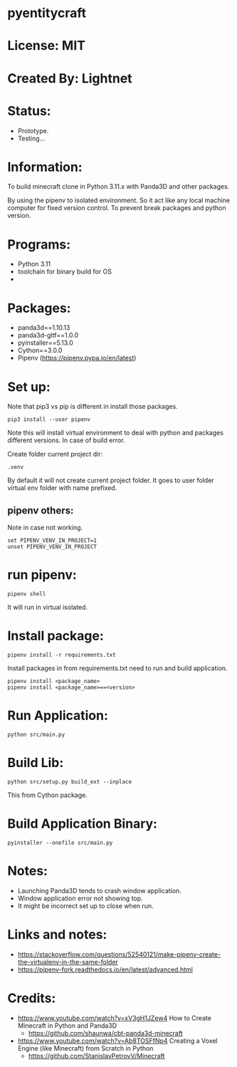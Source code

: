 # pyentitycraft

# License: MIT

# Created By: Lightnet

# Status:
 * Prototype.
 * Testing...

# Information:
  To build minecraft clone in Python 3.11.x with Panda3D and other packages.
  
  By using the pipenv to isolated environment. So it act like any local machine computer for fixed version control. To prevent break packages and python version.

# Programs:
 * Python 3.11
 * toolchain for binary build for OS
 * 
 
# Packages:
 * panda3d==1.10.13
 * panda3d-gltf==1.0.0
 * pyinstaller==5.13.0
 * Cython==3.0.0
 * Pipenv (https://pipenv.pypa.io/en/latest)
 
# Set up:

Note that pip3 vs pip is different in install those packages.

```
pip3 install --user pipenv
```
Note this will install virtual environment to deal with python and packages different versions. In case of build error.

Create folder current project dir:
```
.venv
```
By default it will not create current project folder. It goes to user folder virtual env folder with name prefixed.

## pipenv others:
  Note in case not working.
```
set PIPENV_VENV_IN_PROJECT=1
unset PIPENV_VENV_IN_PROJECT
```
# run pipenv:
```
pipenv shell
```
It will run in virtual isolated.

# Install package:
```
pipenv install -r requirements.txt
```
Install packages in from requirements.txt need to run and build application.

```
pipenv install <package_name>
pipenv install <package_name>==<version>
```

# Run Application:
```
python src/main.py
```

# Build Lib:
```
python src/setup.py build_ext --inplace
```
This from Cython package.

# Build Application Binary:
```
pyinstaller --onefile src/main.py
```

# Notes:
 * Launching Panda3D tends to crash window application.
 * Window application error not showing top.
 * It might be incorrect set up to close when run.

# Links and notes:
 * https://stackoverflow.com/questions/52540121/make-pipenv-create-the-virtualenv-in-the-same-folder
 * https://pipenv-fork.readthedocs.io/en/latest/advanced.html

# Credits:
 * https://www.youtube.com/watch?v=xV3gH1JZew4  How to Create Minecraft in Python and Panda3D
    * https://github.com/shaunwa/cbt-panda3d-minecraft
 * https://www.youtube.com/watch?v=Ab8TOSFfNp4  Creating a Voxel Engine (like Minecraft) from Scratch in Python
    * https://github.com/StanislavPetrovV/Minecraft


 
